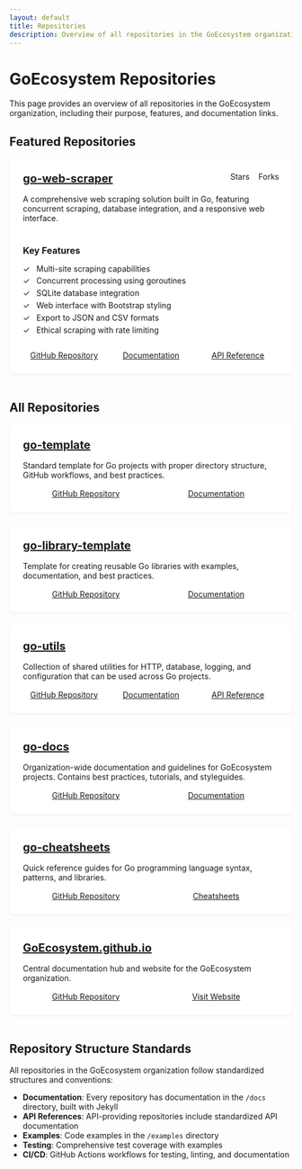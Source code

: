 ```yaml
---
layout: default
title: Repositories
description: Overview of all repositories in the GoEcosystem organization
---
```


# GoEcosystem Repositories

This page provides an overview of all repositories in the GoEcosystem organization, including their purpose, features, and documentation links.

## Featured Repositories

<div class="repo-featured">
  <div class="repo-card featured">
    <div class="repo-header">
      <h3>
        <a href="https://github.com/GoEcosystem/go-web-scraper">go-web-scraper</a>
        <span class="repo-language">Go</span>
      </h3>
      <div class="repo-stats">
        <span class="repo-stat"><i class="fa fa-star"></i> Stars</span>
        <span class="repo-stat"><i class="fa fa-code-fork"></i> Forks</span>
      </div>
    </div>
    <div class="repo-description">
      <p>A comprehensive web scraping solution built in Go, featuring concurrent scraping, database integration, and a responsive web interface.</p>
    </div>
    <div class="repo-features">
      <h4>Key Features</h4>
      <ul>
        <li>Multi-site scraping capabilities</li>
        <li>Concurrent processing using goroutines</li>
        <li>SQLite database integration</li>
        <li>Web interface with Bootstrap styling</li>
        <li>Export to JSON and CSV formats</li>
        <li>Ethical scraping with rate limiting</li>
      </ul>
    </div>
    <div class="repo-links">
      <a href="https://github.com/GoEcosystem/go-web-scraper" class="btn btn-secondary">GitHub Repository</a>
      <a href="https://goecosystem.github.io/go-web-scraper/" class="btn btn-primary">Documentation</a>
      <a href="https://goecosystem.github.io/go-web-scraper/api/" class="btn btn-primary">API Reference</a>
    </div>
  </div>
</div>

## All Repositories

<div class="repo-grid">
  <div class="repo-card">
    <div class="repo-header">
      <h3>
        <a href="https://github.com/GoEcosystem/go-template">go-template</a>
        <span class="repo-language">Go</span>
      </h3>
    </div>
    <div class="repo-description">
      <p>Standard template for Go projects with proper directory structure, GitHub workflows, and best practices.</p>
    </div>
    <div class="repo-links">
      <a href="https://github.com/GoEcosystem/go-template" class="btn btn-secondary">GitHub Repository</a>
      <a href="https://goecosystem.github.io/go-template/" class="btn btn-primary">Documentation</a>
    </div>
  </div>

  <div class="repo-card">
    <div class="repo-header">
      <h3>
        <a href="https://github.com/GoEcosystem/go-library-template">go-library-template</a>
        <span class="repo-language">Go</span>
      </h3>
    </div>
    <div class="repo-description">
      <p>Template for creating reusable Go libraries with examples, documentation, and best practices.</p>
    </div>
    <div class="repo-links">
      <a href="https://github.com/GoEcosystem/go-library-template" class="btn btn-secondary">GitHub Repository</a>
      <a href="https://goecosystem.github.io/go-library-template/" class="btn btn-primary">Documentation</a>
    </div>
  </div>

  <div class="repo-card">
    <div class="repo-header">
      <h3>
        <a href="https://github.com/GoEcosystem/go-utils">go-utils</a>
        <span class="repo-language">Go</span>
      </h3>
    </div>
    <div class="repo-description">
      <p>Collection of shared utilities for HTTP, database, logging, and configuration that can be used across Go projects.</p>
    </div>
    <div class="repo-links">
      <a href="https://github.com/GoEcosystem/go-utils" class="btn btn-secondary">GitHub Repository</a>
      <a href="https://goecosystem.github.io/go-utils/" class="btn btn-primary">Documentation</a>
      <a href="https://goecosystem.github.io/go-utils/api/" class="btn btn-primary">API Reference</a>
    </div>
  </div>

  <div class="repo-card">
    <div class="repo-header">
      <h3>
        <a href="https://github.com/GoEcosystem/go-docs">go-docs</a>
        <span class="repo-language">Markdown</span>
      </h3>
    </div>
    <div class="repo-description">
      <p>Organization-wide documentation and guidelines for GoEcosystem projects. Contains best practices, tutorials, and styleguides.</p>
    </div>
    <div class="repo-links">
      <a href="https://github.com/GoEcosystem/go-docs" class="btn btn-secondary">GitHub Repository</a>
      <a href="https://goecosystem.github.io/go-docs/" class="btn btn-primary">Documentation</a>
    </div>
  </div>

  <div class="repo-card">
    <div class="repo-header">
      <h3>
        <a href="https://github.com/GoEcosystem/go-cheatsheets">go-cheatsheets</a>
        <span class="repo-language">Markdown</span>
      </h3>
    </div>
    <div class="repo-description">
      <p>Quick reference guides for Go programming language syntax, patterns, and libraries.</p>
    </div>
    <div class="repo-links">
      <a href="https://github.com/GoEcosystem/go-cheatsheets" class="btn btn-secondary">GitHub Repository</a>
      <a href="https://goecosystem.github.io/go-cheatsheets/" class="btn btn-primary">Cheatsheets</a>
    </div>
  </div>

  <div class="repo-card">
    <div class="repo-header">
      <h3>
        <a href="https://github.com/GoEcosystem/GoEcosystem.github.io">GoEcosystem.github.io</a>
        <span class="repo-language">HTML/Jekyll</span>
      </h3>
    </div>
    <div class="repo-description">
      <p>Central documentation hub and website for the GoEcosystem organization.</p>
    </div>
    <div class="repo-links">
      <a href="https://github.com/GoEcosystem/GoEcosystem.github.io" class="btn btn-secondary">GitHub Repository</a>
      <a href="https://goecosystem.github.io/" class="btn btn-primary">Visit Website</a>
    </div>
  </div>
</div>

## Repository Structure Standards

All repositories in the GoEcosystem organization follow standardized structures and conventions:

- **Documentation**: Every repository has documentation in the `/docs` directory, built with Jekyll
- **API References**: API-providing repositories include standardized API documentation
- **Examples**: Code examples in the `/examples` directory
- **Testing**: Comprehensive test coverage with examples
- **CI/CD**: GitHub Actions workflows for testing, linting, and documentation

<style>
  .repo-featured {
    margin-bottom: 3rem;
  }
  
  .repo-grid {
    display: grid;
    grid-template-columns: repeat(auto-fill, minmax(300px, 1fr));
    gap: 1.5rem;
    margin-bottom: 3rem;
  }
  
  .repo-card {
    background-color: white;
    border-radius: 8px;
    box-shadow: 0 2px 4px rgba(0, 0, 0, 0.05);
    padding: 1.5rem;
    display: flex;
    flex-direction: column;
  }
  
  .repo-card.featured {
    grid-column: 1 / -1;
    display: flex;
    flex-direction: column;
  }
  
  .repo-header {
    display: flex;
    justify-content: space-between;
    align-items: flex-start;
    margin-bottom: 1rem;
  }
  
  .repo-header h3 {
    margin: 0;
    font-size: 1.25rem;
    display: flex;
    align-items: center;
    gap: 0.5rem;
  }
  
  .repo-language {
    font-size: 0.75rem;
    background-color: var(--primary-light);
    color: white;
    padding: 0.25rem 0.5rem;
    border-radius: 12px;
    font-weight: normal;
  }
  
  .repo-description {
    margin-bottom: 1rem;
    flex-grow: 1;
  }
  
  .repo-description p {
    margin: 0;
    color: var(--gray-700);
  }
  
  .repo-features {
    margin-bottom: 1.5rem;
  }
  
  .repo-features h4 {
    font-size: 1rem;
    margin-bottom: 0.5rem;
    color: var(--gray-800);
  }
  
  .repo-features ul {
    list-style-type: none;
    padding-left: 0;
    margin-bottom: 0;
  }
  
  .repo-features li {
    padding-left: 1.5rem;
    position: relative;
    margin-bottom: 0.3rem;
  }
  
  .repo-features li::before {
    content: "✓";
    position: absolute;
    left: 0;
    color: var(--primary-color);
  }
  
  .repo-links {
    display: flex;
    gap: 0.5rem;
    flex-wrap: wrap;
  }
  
  .repo-links .btn {
    flex: 1;
    min-width: 120px;
    text-align: center;
  }
  
  .repo-stats {
    display: flex;
    gap: 1rem;
  }
  
  .repo-stat {
    font-size: 0.875rem;
    color: var(--gray-600);
  }
  
  @media (max-width: 768px) {
    .repo-header {
      flex-direction: column;
      align-items: flex-start;
    }
    
    .repo-stats {
      margin-top: 0.5rem;
    }
  }
</style>
